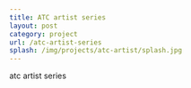 ```yaml
---
title: ATC artist series
layout: post
category: project
url: /atc-artist-series
splash: /img/projects/atc-artist/splash.jpg
---
```


atc artist series